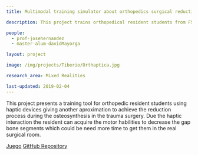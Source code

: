 ```yaml
---
title: Multimodal training simulator about orthopedics surgical reduction as residency module

description: This project trains orthopedical resident students from FSFB to achieve the reduction process during the osteosynthesis in  the trauma surgery.

people:
  - prof-josehernandez
  - master-alum-davidMayorga

layout: project

image: /img/projects/Tiberio/Orthaptica.jpg

research_area: Mixed Realities

last-updated: 2019-02-04
---
```


This project presents a training tool for orthopedic resident students using haptic devices giving another aproximation to achieve the reduction process during the osteosynthesis in the trauma surgery. Due the haptic interaction the resident can acquire the motor habilities to decrease the gap bone segments which could be need more time to get them in the real surgical room.

[Juego](https://paco-democratico-devs.itch.io/corruptio-mvp-2)
[GitHub Repository](https://github.com/nfajardor/corruptio)
